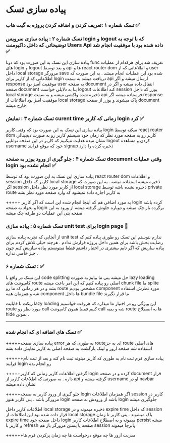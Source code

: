 # پیاده سازی تسک 
### تسک شماره ۱ :‌تعریف کردن و اضافه کردن پروژه به گیت هاب ✅️

### تسک شماره ۲ :‌ پیاده سازی سرویس login و logout که با توجه به توضیحاتی که داخل داکیومنت Users Api داده شده بود با موفقیت انجام شد ✅️

پیاده سازی این تسک به این صورت بود که دوتا func تعریف شد برای هرکدام از عملیات های login و logout و بعد توسط api ها و react router dom و اطلاعاتی که از user داخل local storage مرورگر save شده بود این عملیات انجام میشد . به این صورت که اطلاعاتی که از کاربر برای login دریافت میشد به سمت api ارسال میشه و اگر response موفقیت آمیز بود user به صفحه document انتقال داده میشه و اگر در صفحه document بنا به دلایلی خواست logout کنه اطلاعات session یوزر که داخل local storage ذخیره شده واکشی میشه و به سمت api فرستاده میشه اگر response موفقیت آمیز بود اطلاعات از local storage پاک میشوند و یوزر از صفحه document خارج میشه 


### تسک شماره ۳ : نمایش curent time زمانی که کاربر login کرد ✅️

پیاده سازی این تسک به این صورت بود که وقتی کاربر login میکنه توسط react router dom کاربر رو به صفحه مورد نظر که زمان خود سیستم کاربر رو به صورت دیجیتالی نشان میده هدایت میکنیم که کاربر در این صفحه توانایی logout کردن و مشاهده username خود که موقع فرایند signup ذخیره کرده را دارد


### تسک شماره ۴ :‌ جلو گیری از ورود یوزر به صفحه document وقتی عملیات login انجام نشده بود ✅️

پیاده سازی این تسک به این صورت بود که توسط react router dom و اطلاعات session کاربر که داخل local storage ذخیره میشه استفاده میشه . 
به این صورت که اگر session از کاربر مورد نظر داخل local storage ذخیره نشده باشه توسط private route به کاربر اجازه داده نمیشود که وارد صفحه مورد نظر بشه
 
+++++ یه مورد اضافی هم که اینجا انجام شده این است که اگر کاربر login کرده باشه و بخواد به صفحه login برگرده باز چک میشه و دوباره جلوش گرفته میشه از ورود به این صفحه ینی این عملیات دو طرفه چک میشه

### تسک شماره ۵ :‌ پیاده سازی unit test برای login page  🔴️

از آنجایی که تجربه پیاده سازی unit test ندارم نتوستم این تسک رو طوری پیاده کنم که رضایت بخش باشه برای همین داخل پروژه قرارش ندادم . هرچند خیلی تلاش کردم برای پیاده سازیش که اگر تایم بیشتری در اختیار داشتم قطعا میتونستم پیاده سازیش کنم چون چیز خاصی نداره .

### تسک شماره ۶ :‌ ✅️

این تسک در واقع با code splitting حل میشه ینی ما بیایم به صورت lazy loading کامپوننت های route اصلی رو پیاده کنیم که این امر باعث میشه chunk file ما splite بشه و در هر زمانی که ما رو route مشخص بودیم component مورد نظرش استفاده شه و همزمان همه component ها داخل bundle file ما قرار نگیرند 

ریکت با قابلیت lazy loading این ویژگی رو در اختیار ما میذاره که هروقت خواستیم route مورد نظر رو call کنیم فقط همون کامپوننت call شه و بقیه route ها به اصطلاح hide بمونن . 


---------------------------------------------------------------------------------------------------------------------------------------------------------

### تسک های اضافه ای که انجام شده ✅️

+++++پیاده سازی صفحه error به طوری که هر routeای به جز route های اصلی استفاده شه صفحه ارور و لینک بازگشت به صفحه اصلی به کاربر نمایش داده بشه

++++++پیاده سازی فرم ثبت نام به طوری که کاربر میتونه ثبت نام کنه و بعد از ثبت نام فرایند login رو انجام بده

+++++گرفتن اطلاعات کاربر زمانی که کاربر login کرده و در صفحه document قرار داره . به صورتی که اطلاعات کاربر از api گرفته میشه و username او در navbar نشان داده میشه

+++++جلو گیری از ورود کاربر به صفحه login اگر همزمان اطلاعات session کاربر در مرورگر باشه . ینی کاربر هنوز login باشه از ورودش به صفحه login جلوگیری میشه

اطلاعات کاربر داخل local storage ذخیره میمونه و در expire time که داخل session قرار داده شده بود این اطلاعات از local storage پاک میشوند . ینی کاربر تا زمان expire time داخل صفحه خود login میمونه و به اصطلاح اطلاعات کاربر persist میشه و کاربر با refresh صفحه یا بستن مرورگر باز هم session پابرجا میمونه

++++++مدریت ارور ها چه موقع درخواست ها چه زمان پرکردن فرم ها


